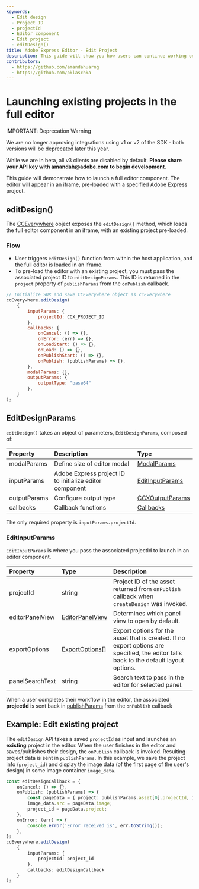 ```yaml
---
keywords:
  - Edit design
  - Project ID
  - projectId
  - Editor component 
  - Edit project 
  - editDesign()
title: Adobe Express Editor - Edit Project
description: This guide will show you how users can continue working on existing projects in an Adobe Express editor. 
contributors:
  - https://github.com/amandahuarng
  - https://github.com/pklaschka
---
```


# Launching existing projects in the full editor

<InlineAlert variant="error" slots="header, text1, text2" />

IMPORTANT: Deprecation Warning

We are no longer approving integrations using v1 or v2 of the SDK - both versions will be deprecated later this year.

While we are in beta, all v3 clients are disabled by default. **Please share your API key with amandah@adobe.com to begin development.**

This guide will demonstrate how to launch a full editor component. The editor will appear in an iframe, pre-loaded with a specified Adobe Express project.

## editDesign()

The [CCEverywhere](../../../reference/index.md#cceverywhere) object exposes the `editDesign()` method, which loads the full editor component in an iframe, with an existing project pre-loaded.

### Flow

* User triggers `editDesign()` function from within the host application, and the full editor is loaded in an iframe.
* To pre-load the editor with an existing project, you must pass the associated project ID to `editDesignParams`. This ID is returned in the `project` property of `publishParams` from the `onPublish` callback.

```js
// Initialize SDK and save CCEverywhere object as ccEverywhere 
ccEverywhere.editDesign(
    {
        inputParams: { 
            projectId: CCX_PROJECT_ID 
        },
        callbacks: {
            onCancel: () => {},
            onError: (err) => {},
            onLoadStart: () => {},
            onLoad: () => {},
            onPublishStart: () => {},
            onPublish: (publishParams) => {},
        },
        modalParams: {},
        outputParams: { 
            outputType: "base64"
        },
    }
);
```

## EditDesignParams

`editDesign()` takes an object of parameters, `EditDesignParams`, composed of:

| Property | Description | Type
| :-- | :-- | :--
| modalParams | Define size of editor modal | [ModalParams](../../../reference/types/index.md#modalparams)
| inputParams| Adobe Express project ID to initialize editor component | [EditInputParams](../../../reference/full_editor/index.md#editinputparams)
| outputParams | Configure output type | [CCXOutputParams](../../../reference/types/index.md#ccxoutputparams)
| callbacks | Callback functions | [Callbacks](../../../reference/types/index.md#callbacks)

<!-- todo: confirm there's not more:  -->
The only required property is `inputParams.projectId`.

### EditInputParams

`EditInputParams` is where you pass the associated projectId to launch in an editor component.
  
| Property | Type | Description
| :-- | :--| :--
| projectId| string | Project ID of the asset returned from `onPublish` callback when `createDesign` was invoked.
| editorPanelView | [EditorPanelView](../../../reference/types/index.md#editorpanelview) | Determines which panel view to open by default.
| exportOptions | [ExportOptions](../../../reference/types/index.md#exportoptions)[] | Export options for the asset that is created. If no export options are specified, the editor falls back to the default layout options.
| panelSearchText | string | Search text to pass in the editor for selected panel.

When a user completes their workflow in the editor, the associated **projectId** is sent back in [publishParams](../../../reference/types/index.md#publishparams) from the `onPublish` callback

## Example: Edit existing project

The `editDesign` API takes a saved `projectId` as input and launches an **existing** project in the editor. When the user finishes in the editor and saves/publishes their design, the `onPublish` callback is invoked. Resulting project data is sent in `publishParams`. In this example, we save the project info (`project_id`) and display the image data (of the first page of the user's design) in some image container `image_data`.

``` ts title="edit-project.js" hl_lines="15"
const editDesignCallback = {
    onCancel: () => {},
    onPublish: (publishParams) => {
        const pageData = { project: publishParams.asset[0].projectId, image: publishParams.asset[0].data };
        image_data.src = pageData.image;
        project_id = pageData.project;
    },
    onError: (err) => {
        console.error('Error received is', err.toString());
    },
};
ccEverywhere.editDesign(
    {
        inputParams: { 
            projectId: project_id 
        },
        callbacks: editDesignCallback
    }
);
```
